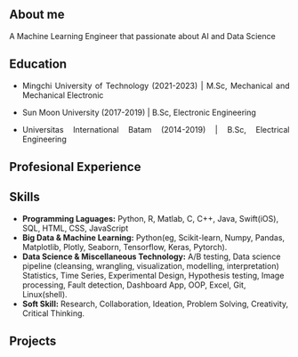 ## About me
A Machine Learning Engineer that passionate about AI and Data Science 

## Education 

- <p align="justify">Mingchi University of Technology (2021-2023) | M.Sc, Mechanical and Mechanical Electronic</p>
- <p align="justify">Sun Moon University (2017-2019) | B.Sc, Electronic Engineering</p>
- <p align="justify">Universitas International Batam (2014-2019) | B.Sc, Electrical Engineering</p>

## Profesional Experience

## Skills
- **Programming Laguages:** Python, R, Matlab, C, C++, Java, Swift(iOS), SQL, HTML, CSS, JavaScript
- **Big Data & Machine Learning:** Python(eg, Scikit-learn, Numpy, Pandas, Matplotlib, Plotly, Seaborn, Tensorflow, Keras, Pytorch).
- **Data Science & Miscellaneous Technology:** A/B testing, Data science pipeline (cleansing, wrangling, visualization, modelling, interpretation) Statistics, Time Series, Experimental Design, Hypothesis testing, Image processing, Fault detection, Dashboard App, OOP, Excel, Git, Linux(shell).
- **Soft Skill:** Research, Collaboration, Ideation, Problem Solving, Creativity, Critical Thinking.

## Projects
